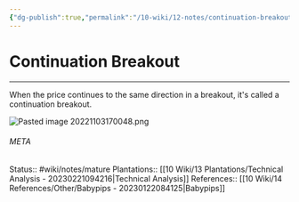 ```yaml
---
{"dg-publish":true,"permalink":"/10-wiki/12-notes/continuation-breakout-20230309072827/"}
---
```


# Continuation Breakout
---
When the price continues to the same direction in a breakout, it's called a continuation breakout.

![Pasted image 20221103170048.png](/img/user/90%20Meta/Attachments/Pasted/Pasted%20image%2020221103170048.png)



###### META
Status:: #wiki/notes/mature 
Plantations:: [[10 Wiki/13 Plantations/Technical Analysis - 20230221094216\|Technical Analysis]]
References:: [[10 Wiki/14 References/Other/Babypips - 20230122084125\|Babypips]]
